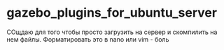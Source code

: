 # gazebo_plugins_for_ubuntu_server
СОщдаю для того чтобы просто загрузить на сервер и скомпилить на нем файлы. Форматировать это в nano или vim - боль
